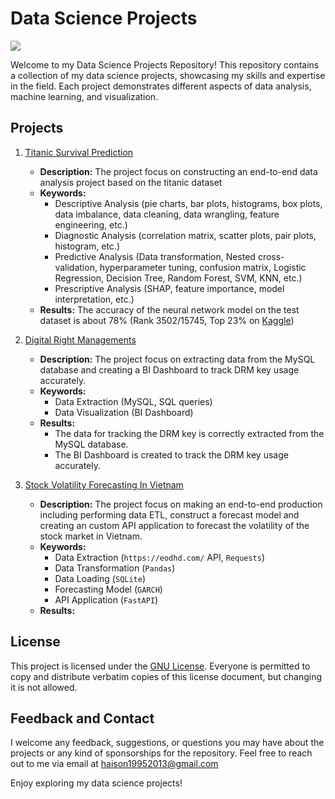 # Data Science Projects
![](https://media.licdn.com/dms/image/D4D12AQFg8YTSPG1uUQ/article-cover_image-shrink_600_2000/0/1708323647086?e=2147483647&v=beta&t=crViFnuSiEoeJzcOJRwKnwUwDh-Ai8n7-aW-36Y1Pl8)

Welcome to my Data Science Projects Repository! This repository contains a collection of my data science projects, showcasing my skills and expertise in the field. Each project demonstrates different aspects of data analysis, machine learning, and visualization.
<!-- 
 ![GitHub Repo stars](https://img.shields.io/github/stars/SUKHMAN-SINGH-1612/Data-Science-Projects?style=social)  ![GitHub forks](https://img.shields.io/github/forks/SUKHMAN-SINGH-1612/Data-Science-Projects?style=social) -->


<!-- ### GitHub Page 
[![Data-Science-Projects](https://img.shields.io/badge/Data_Science_Projects-GitHub_Page-%2300BFFF.svg)](https://sukhman-singh-1612.github.io/data_science/) -->

## Projects
1. [Titanic Survival Prediction](https://github.com/haison19952013/Personal-Data-Science-Projects/tree/master/Titanic%20Survival%20Prediction)
    - **Description:** The project focus on constructing an end-to-end data analysis project based on the titanic dataset
    - **Keywords:** 
      - Descriptive Analysis (pie charts, bar plots, histograms, box plots, data imbalance, data cleaning, data wrangling, feature engineering, etc.)
      - Diagnostic Analysis (correlation matrix, scatter plots, pair plots, histogram, etc.)
      - Predictive Analysis (Data transformation, Nested cross-validation, hyperparameter tuning, confusion matrix, Logistic Regression, Decision Tree, Random Forest, SVM, KNN, etc.)
      - Prescriptive Analysis (SHAP, feature importance, model interpretation, etc.)
    - **Results:** The accuracy of the neural network model on the test dataset is about 78% (Rank 3502/15745, Top 23% on [Kaggle](https://www.kaggle.com/competitions/titanic/overview))

2. [Digital Right Managements](https://github.com/haison19952013/Personal-Data-Science-Projects/tree/master/Digital%20Rights%20Management)
    - **Description:** The project focus on extracting data from the MySQL database and creating a BI Dashboard to track DRM key usage accurately.
    - **Keywords:** 
      - Data Extraction (MySQL, SQL queries)
      - Data Visualization (BI Dashboard)
    - **Results:** 
      - The data for tracking the DRM key is correctly extracted from the MySQL database.
      - The BI Dashboard is created to track the DRM key usage accurately.

3. [Stock Volatility Forecasting In Vietnam](https://github.com/haison19952013/Personal-Data-Science-Projects/tree/master/Stock%20Volatility%20Forecasting%20In%20Vietnam)
    - **Description:** The project focus on making an end-to-end production including performing data ETL, construct a forecast model and creating an custom API application to forecast the volatility of the stock market in Vietnam.
    - **Keywords:** 
      - Data Extraction (`https://eodhd.com/` API, `Requests`)
      - Data Transformation (`Pandas`)
      - Data Loading (`SQLite`)
      - Forecasting Model (`GARCH`)
      - API Application (`FastAPI`)
    - **Results:**

## License
This project is licensed under the [GNU License](https://github.com/haison19952013/Personal-Data-Science-Projects/blob/master/LICENSE).  Everyone is permitted to copy and distribute verbatim copies of this license document, but changing it is not allowed.


## Feedback and Contact
I welcome any feedback, suggestions, or questions you may have about the projects or any kind of sponsorships for the repository. Feel free to reach out to me via email at haison19952013@gmail.com

Enjoy exploring my data science projects!
